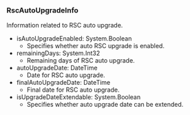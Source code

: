 ### RscAutoUpgradeInfo
Information related to RSC auto upgrade.

- isAutoUpgradeEnabled: System.Boolean
  - Specifies whether auto RSC upgrade is enabled.
- remainingDays: System.Int32
  - Remaining days of RSC auto upgrade.
- autoUpgradeDate: DateTime
  - Date for RSC auto upgrade.
- finalAutoUpgradeDate: DateTime
  - Final date for RSC auto upgrade.
- isUpgradeDateExtendable: System.Boolean
  - Specifies whether auto upgrade date can be extended.
